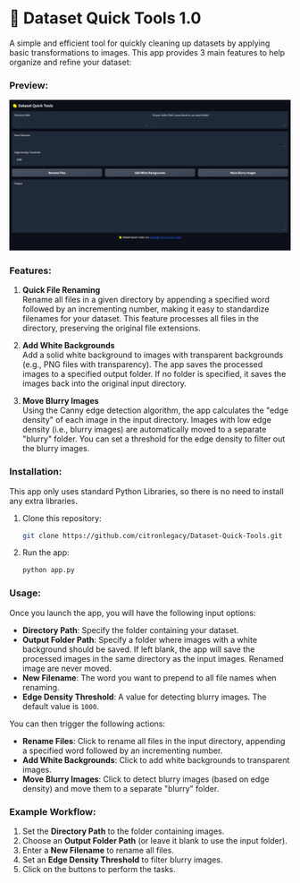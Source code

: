 # 🍋 Dataset Quick Tools 1.0

A simple and efficient tool for quickly cleaning up datasets by applying basic transformations to images. This app provides 3 main features to help organize and refine your dataset:


### Preview:
![Preview](./preview.png)

### Features:
1. **Quick File Renaming**  
   Rename all files in a given directory by appending a specified word followed by an incrementing number, making it easy to standardize filenames for your dataset. This feature processes all files in the directory, preserving the original file extensions.

2. **Add White Backgrounds**  
   Add a solid white background to images with transparent backgrounds (e.g., PNG files with transparency). The app saves the processed images to a specified output folder. If no folder is specified, it saves the images back into the original input directory.

3. **Move Blurry Images**  
   Using the Canny edge detection algorithm, the app calculates the "edge density" of each image in the input directory. Images with low edge density (i.e., blurry images) are automatically moved to a separate "blurry" folder. You can set a threshold for the edge density to filter out the blurry images.

### Installation:
This app only uses standard Python Libraries, so there is no need to install any extra libraries.

1. Clone this repository:
   ```bash
   git clone https://github.com/citronlegacy/Dataset-Quick-Tools.git
2. Run the app:
   ```bash
   python app.py

### Usage:

Once you launch the app, you will have the following input options:

- **Directory Path**: Specify the folder containing your dataset.
- **Output Folder Path**: Specify a folder where images with a white background should be saved. If left blank, the app will save the processed images in the same directory as the input images. Renamed image are never moved.
- **New Filename**: The word you want to prepend to all file names when renaming.
- **Edge Density Threshold**: A value for detecting blurry images. The default value is `1000`.

You can then trigger the following actions:

- **Rename Files**: Click to rename all files in the input directory, appending a specified word followed by an incrementing number.
- **Add White Backgrounds**: Click to add white backgrounds to transparent images.
- **Move Blurry Images**: Click to detect blurry images (based on edge density) and move them to a separate "blurry" folder.

### Example Workflow:
1. Set the **Directory Path** to the folder containing images.
2. Choose an **Output Folder Path** (or leave it blank to use the input folder).
3. Enter a **New Filename** to rename all files.
4. Set an **Edge Density Threshold** to filter blurry images.
5. Click on the buttons to perform the tasks.
